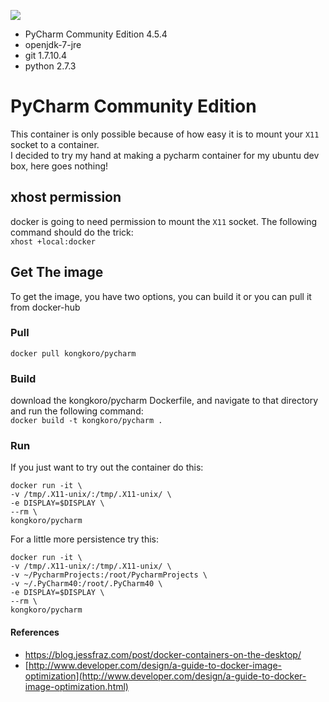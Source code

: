 [![](https://badge.imagelayers.io/kongkoro/pycharm:latest.svg)](https://imagelayers.io/?images=kongkoro/pycharm:latest 'Get your own badge on imagelayers.io')
* PyCharm Community Edition 4.5.4
* openjdk-7-jre
* git 1.7.10.4
* python 2.7.3

# PyCharm Community Edition
This container is only possible because of how easy it is to mount your `X11` socket to a container.  
I decided to try my hand at making a pycharm container for my ubuntu dev box, here goes nothing!  
## xhost permission
docker is going to need permission to mount the `X11` socket. The following command should do the trick:  
``` xhost +local:docker ```

## Get The image  
To get the image, you have two options, you can build it or you can pull it from docker-hub
### Pull
``` docker pull kongkoro/pycharm ```
### Build
download the kongkoro/pycharm Dockerfile, and navigate to that directory and run the following command:  
``` docker build -t kongkoro/pycharm . ```
### Run
If you just want to try out the container do this:

    docker run -it \  
    -v /tmp/.X11-unix/:/tmp/.X11-unix/ \  
    -e DISPLAY=$DISPLAY \  
    --rm \  
    kongkoro/pycharm  
For a little more persistence try this:

    docker run -it \  
    -v /tmp/.X11-unix/:/tmp/.X11-unix/ \
    -v ~/PycharmProjects:/root/PycharmProjects \  
    -v ~/.PyCharm40:/root/.PyCharm40 \  
    -e DISPLAY=$DISPLAY \  
    --rm \  
    kongkoro/pycharm
#### References
* https://blog.jessfraz.com/post/docker-containers-on-the-desktop/  
* [http://www.developer.com/design/a-guide-to-docker-image-optimization](http://www.developer.com/design/a-guide-to-docker-image-optimization.html)
